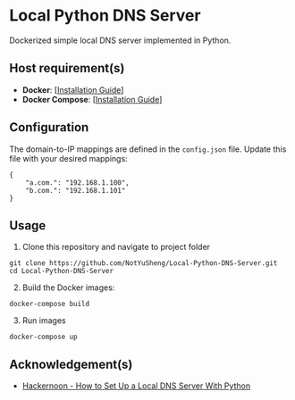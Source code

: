 # Local Python DNS Server

Dockerized simple local DNS server implemented in Python.

## Host requirement(s)
- **Docker**: [[Installation Guide](https://docs.docker.com/engine/install/)]
- **Docker Compose**: [[Installation Guide](https://docs.docker.com/compose/install/)]

## Configuration
The domain-to-IP mappings are defined in the `config.json` file. Update this file with your desired mappings:
```
{
    "a.com.": "192.168.1.100",
    "b.com.": "192.168.1.101"
}
```

## Usage
1.  Clone this repository and navigate to project folder
```
git clone https://github.com/NotYuSheng/Local-Python-DNS-Server.git
cd Local-Python-DNS-Server
```

2.  Build the Docker images:
```
docker-compose build
```

3.  Run images
```
docker-compose up
```

## Acknowledgement(s)
- [Hackernoon - How to Set Up a Local DNS Server With Python](https://hackernoon.com/how-to-set-up-a-local-dns-server-with-python)
